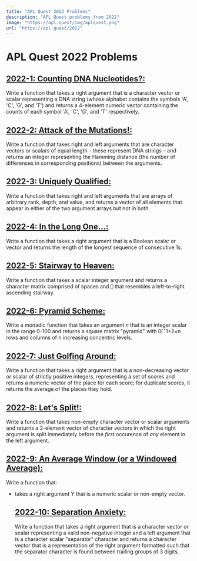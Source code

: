 ```yaml
---
title: "APL Quest 2022 Problems"
description: "APL Quest problems from 2022"
image: "https://apl.quest/img/aplquest.png"
url: "https://apl.quest/2022"
---
```

# APL Quest 2022 Problems
<div class="index">
<p><h2><a href="1">2022-1: Counting DNA Nucleotides?:</a></h2> Write a function that takes a right argument that is a character vector or scalar representing a DNA string (whose alphabet contains the symbols 'A', 'C', 'G', and 'T') and returns a 4-element numeric vector containing the counts of each symbol 'A', 'C', 'G', and 'T' respectively.</p>

<p><h2><a href="2">2022-2: Attack of the Mutations!:</a></h2> Write a function that takes right and left arguments that are character vectors or scalars of equal length – these represent DNA strings – and returns an integer representing the Hamming distance (the number of differences in corresponding positions) between the arguments.</p>

<p><h2><a href="3">2022-3: Uniquely Qualified:</a></h2> Write a function that takes right and left arguments that are arrays of arbitrary rank, depth, and value, and returns a vector of all elements that appear in either of the two argument arrays but not in both.</p>

<p><h2><a href="4">2022-4: In the Long One...:</a></h2> Write a function that takes a right argument that is a Boolean scalar or vector and returns the length of the longest sequence of consecutive 1s.</p>

<p><h2><a href="5">2022-5: Stairway to Heaven:</a></h2> Write a function that takes a scalar integer argument and returns a character matrix comprised of spaces and <code>⎕</code> that resembles a left-to-right ascending stairway.</p>

<p><h2><a href="6">2022-6: Pyramid Scheme:</a></h2> Write a monadic function that takes an argument <em>n</em> that is an integer scalar in the range 0-100 and returns a square matrix "pyramid" with <span class="APL">0⌈¯1+2×n</span> rows and columns of <span class="APL">n</span> increasing concentric levels.</p>

<p><h2><a href="7">2022-7: Just Golfing Around:</a></h2> Write a function that takes a right argument that is a non-decreasing vector or scalar of strictly positive integers, representing a set of scores and returns a numeric vector of the place for each score; for duplicate scores, it returns the average of the places they hold.</p>

<p><h2><a href="8">2022-8: Let's Split!:</a></h2> Write a function that takes non-empty character vector or scalar arguments and returns a 2-element vector of character vectors in which the right argument is split immediately before the <em>first</em> occurence of <em>any</em> element in the left argument.</p>

<p><h2><a href="9">2022-9: An Average Window (or a Windowed Average):</a></h2> Write a function that:</p> <ul>     <li>takes a right argument <span class="APL">Y</span> that is a numeric scalar or non-empty vector.</p>

<p><h2><a href="10">2022-10: Separation Anxiety:</a></h2> Write a function that takes a right argument that is a character vector or scalar representing a valid non-negative integer and a left argument that is a character scalar "separator" character and returns a character vector that is a representation of the right argument formatted such that the separator character is found between trailing groups of 3 digits.</p>

</div>
